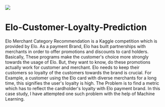 ![](https://user-images.githubusercontent.com/54818009/110249959-4ab10500-7f92-11eb-924f-bf18c2c3b1e7.png)
# Elo-Customer-Loyalty-Prediction
Elo Merchant Category Recommendation is a Kaggle competition which is provided by Elo. As a payment Brand, Elo has built partnerships with merchants in order to offer promotions and discounts to card holders. Basically, These programs make the customer's choice more strongly towards the usage of Elo. But, they want to know, do these promotions actually work for customer and merchant. Elo needs to keep their customers so loyalty of the customers towards the brand is crucial. For Example, a customer using the Elo card with diverse merchants for a long time, this signifies the user's loyalty is high. The Problem is to find a metric which has to reflect the cardholder's loyalty with Elo payment brand. In this case study, I have attempted one such problem with the help of Machine Learning.
